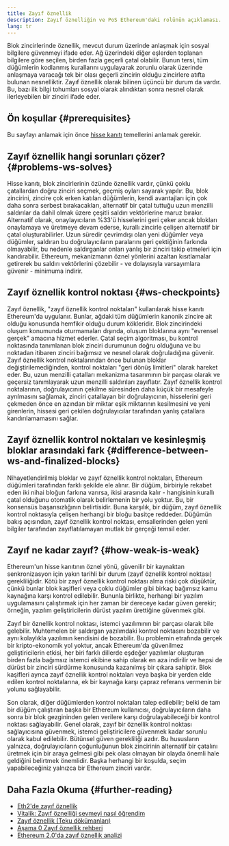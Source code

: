```yaml
---
title: Zayıf öznellik
description: Zayıf öznelliğin ve PoS Ethereum'daki rolünün açıklaması.
lang: tr
---
```


Blok zincirlerinde öznellik, mevcut durum üzerinde anlaşmak için sosyal bilgilere güvenmeyi ifade eder. Ağ üzerindeki diğer eşlerden toplanan bilgilere göre seçilen, birden fazla geçerli çatal olabilir. Bunun tersi, tüm düğümlerin kodlanmış kurallarını uygulayarak zorunlu olarak üzerinde anlaşmaya varacağı tek bir olası geçerli zincirin olduğu zincirlere atıfta bulunan nesnelliktir. Zayıf öznellik olarak bilinen üçüncü bir durum da vardır. Bu, bazı ilk bilgi tohumları sosyal olarak alındıktan sonra nesnel olarak ilerleyebilen bir zinciri ifade eder.

## Ön koşullar \{#prerequisites}

Bu sayfayı anlamak için önce [hisse kanıtı](/developers/docs/consensus-mechanisms/pos/) temellerini anlamak gerekir.

## Zayıf öznellik hangi sorunları çözer? \{#problems-ws-solves}

Hisse kanıtı, blok zincirlerinin özünde öznellik vardır, çünkü çoklu çatallardan doğru zinciri seçmek, geçmiş oyları sayarak yapılır. Bu, blok zincirini, zincire çok erken katılan düğümlerin, kendi avantajları için çok daha sonra serbest bırakacakları, alternatif bir çatal tuttuğu uzun menzilli saldırılar da dahil olmak üzere çeşitli saldırı vektörlerine maruz bırakır. Alternatif olarak, onaylayıcıların %33'ü hisselerini geri çeker ancak blokları onaylamaya ve üretmeye devam ederse, kurallı zincirle çelişen alternatif bir çatal oluşturabilirler. Uzun süredir çevrimdışı olan yeni düğümler veya düğümler, saldıran bu doğrulayıcıların paralarını geri çektiğinin farkında olmayabilir, bu nedenle saldırganlar onları yanlış bir zinciri takip etmeleri için kandırabilir. Ethereum, mekanizmanın öznel yönlerini azaltan kısıtlamalar getirerek bu saldırı vektörlerini çözebilir - ve dolayısıyla varsayımlara güvenir - minimuma indirir.

## Zayıf öznellik kontrol noktası \{#ws-checkpoints}

Zayıf öznellik, "zayıf öznellik kontrol noktaları" kullanılarak hisse kanıtı Ethereum'da uygulanır. Bunlar, ağdaki tüm düğümlerin kanonik zincire ait olduğu konusunda hemfikir olduğu durum kökleridir. Blok zincirindeki oluşum konumunda oturmamaları dışında, oluşum bloklarına aynı "evrensel gerçek" amacına hizmet ederler. Çatal seçim algoritması, bu kontrol noktasında tanımlanan blok zinciri durumunun doğru olduğuna ve bu noktadan itibaren zinciri bağımsız ve nesnel olarak doğruladığına güvenir. Zayıf öznellik kontrol noktalarından önce bulunan bloklar değiştirilemediğinden, kontrol noktaları "geri dönüş limitleri" olarak hareket eder. Bu, uzun menzilli çatalları mekanizma tasarımının bir parçası olarak ve geçersiz tanımlayarak uzun menzilli saldırıları zayıflatır. Zayıf öznellik kontrol noktalarının, doğrulayıcının çekilme süresinden daha küçük bir mesafeyle ayrılmasını sağlamak, zinciri çatallayan bir doğrulayıcının, hisselerini geri çekmeden önce en azından bir miktar eşik miktarının kesilmesini ve yeni girenlerin, hissesi geri çekilen doğrulayıcılar tarafından yanlış çatallara kandırılamamasını sağlar.

## Zayıf öznellik kontrol noktaları ve kesinleşmiş bloklar arasındaki fark \{#difference-between-ws-and-finalized-blocks}

Nihayetlendirilmiş bloklar ve zayıf öznellik kontrol noktaları, Ethereum düğümleri tarafından farklı şekilde ele alınır. Bir düğüm, birbiriyle rekabet eden iki nihai bloğun farkına varırsa, ikisi arasında kalır - hangisinin kurallı çatal olduğunu otomatik olarak belirlemenin bir yolu yoktur. Bu, bir konsensüs başarısızlığının belirtisidir. Buna karşılık, bir düğüm, zayıf öznellik kontrol noktasıyla çelişen herhangi bir bloğu basitçe reddeder. Düğümün bakış açısından, zayıf öznellik kontrol noktası, emsallerinden gelen yeni bilgiler tarafından zayıflatılamayan mutlak bir gerçeği temsil eder.

## Zayıf ne kadar zayıf? \{#how-weak-is-weak}

Ethereum'un hisse kanıtının öznel yönü, güvenilir bir kaynaktan senkronizasyon için yakın tarihli bir durum (zayıf öznellik kontrol noktası) gerekliliğidir. Kötü bir zayıf öznellik kontrol noktası alma riski çok düşüktür, çünkü bunlar blok kaşifleri veya çoklu düğümler gibi birkaç bağımsız kamu kaynağına karşı kontrol edilebilir. Bununla birlikte, herhangi bir yazılım uygulamasını çalıştırmak için her zaman bir dereceye kadar güven gerekir; örneğin, yazılım geliştiricilerin dürüst yazılım ürettiğine güvenmek gibi.

Zayıf bir öznellik kontrol noktası, istemci yazılımının bir parçası olarak bile gelebilir. Muhtemelen bir saldırgan yazılımdaki kontrol noktasını bozabilir ve aynı kolaylıkla yazılımın kendisini de bozabilir. Bu problemin etrafında gerçek bir kripto-ekonomik yol yoktur, ancak Ethereum'da güvenilmez geliştiricilerin etkisi, her biri farklı dillerde eşdeğer yazılımlar oluşturan birden fazla bağımsız istemci ekibine sahip olarak en aza indirilir ve hepsi de dürüst bir zinciri sürdürme konusunda kazanılmış bir çıkara sahiptir. Blok kaşifleri ayrıca zayıf öznellik kontrol noktaları veya başka bir yerden elde edilen kontrol noktalarına, ek bir kaynağa karşı çapraz referans vermenin bir yolunu sağlayabilir.

Son olarak, diğer düğümlerden kontrol noktaları talep edilebilir; belki de tam bir düğüm çalıştıran başka bir Ethereum kullanıcısı, doğrulayıcıların daha sonra bir blok gezgininden gelen verilere karşı doğrulayabileceği bir kontrol noktası sağlayabilir. Genel olarak, zayıf bir öznellik kontrol noktası sağlayıcısına güvenmek, istemci geliştiricilere güvenmek kadar sorunlu olarak kabul edilebilir. Bütünsel güven gerekliliği azdır. Bu hususların yalnızca, doğrulayıcıların çoğunluğunun blok zincirinin alternatif bir çatalını üretmek için bir araya gelmesi gibi pek olası olmayan bir olayda önemli hale geldiğini belirtmek önemlidir. Başka herhangi bir koşulda, seçim yapabileceğiniz yalnızca bir Ethereum zinciri vardır.

## Daha Fazla Okuma \{#further-reading}

- [Eth2'de zayıf öznellik](https://notes.ethereum.org/@adiasg/weak-subjectvity-eth2)
- [Vitalik: Zayıf öznelliği sevmeyi nasıl öğrendim](https://blog.ethereum.org/2014/11/25/proof-stake-learned-love-weak-subjectivity/)
- [Zayıf öznellik (Teku dökümanları)](https://docs.teku.consensys.net/en/latest/Concepts/Weak-Subjectivity/)
- [Aşama 0 Zayıf öznellik rehberi](https://github.com/ethereum/consensus-specs/blob/dev/specs/phase0/weak-subjectivity.md)
- [Ethereum 2.0'da zayıf öznellik analizi](https://github.com/runtimeverification/beacon-chain-verification/blob/master/weak-subjectivity/weak-subjectivity-analysis.pdf)
